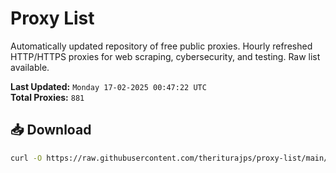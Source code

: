 # Proxy List

Automatically updated repository of free public proxies. Hourly refreshed HTTP/HTTPS proxies for web scraping, cybersecurity, and testing. Raw list available.

**Last Updated:** `Monday 17-02-2025 00:47:22 UTC`  
**Total Proxies:** `881`

## 📥 Download
```bash
curl -O https://raw.githubusercontent.com/theriturajps/proxy-list/main/proxies.txt
